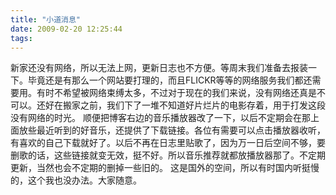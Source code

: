 ```yaml
---
title: "小道消息"
date: 2009-02-20 12:25:44
tags:
---
```


新家还没有网络，所以无法上网，更新日志也不方便。等周末我们准备去报装一下。毕竟还是有那么一个网站要打理的，而且FLICKR等等的网络服务我们都还需要用。有时不希望被网络束缚太多，不过对于现在的我们来说，没有网络还真是不可以。还好在搬家之前，我们下了一堆不知道好片烂片的电影存着，用于打发这段没有网络的时光。 顺便把博客右边的音乐播放器改了一下，以后不定期会在那上面放些最近听到的好音乐，还提供了下载链接。各位有需要可以点击播放器收听，有喜欢的自己下载就好了。以后不再在日志里贴歌了，因为万一日后空间不够，要删歌的话，这些链接就变无效，挺不好。所以音乐推荐就都放播放器那了。不定期更新，当然也会不定期的删掉一些旧的。 这是国外的空间，所以有时国内听挺慢的，这个我也没办法。大家随意。